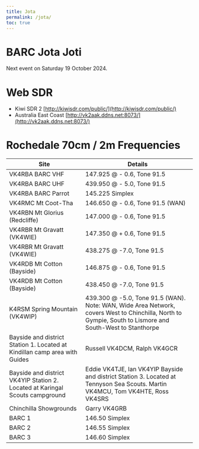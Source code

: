 ```yaml
---
title: Jota
permalink: /jota/
toc: true
---
```


# BARC Jota Joti
Next event on Saturday 19 October 2024.

# Web SDR
* Kiwi SDR 2 [http://kiwisdr.com/public/](http://kiwisdr.com/public/)
* Australia East Coast [http://vk2aak.ddns.net:8073/](http://vk2aak.ddns.net:8073/)


# Rochedale 70cm / 2m Frequencies

| Site | Details |
| --- | --- |
| VK4RBA BARC VHF    | 147.925 @ - 0.6, Tone 91.5 |
| VK4RBA BARC UHF | 439.950 @ - 5.0, Tone 91.5 |
| VK4RBA BARC Parrot | 145.225 Simplex |
| VK4RMC Mt Coot-Tha | 146.650 @ - 0.6, Tone 91.5 (WAN) |
| VK4RBN Mt Glorius (Redcliffe) | 147.000 @ - 0.6, Tone 91.5 | 
| VK4RBR Mt Gravatt (VK4WIE) |    147.350 @ + 0.6, Tone 91.5 |
| VK4RBR Mt Gravatt (VK4WIE) |    438.275 @ -7.0, Tone 91.5 |
| VK4RDB Mt Cotton (Bayside) |   146.875 @ - 0.6, Tone 91.5 |
| VK4RDB Mt Cotton (Bayside) |   438.450 @ -7.0, Tone 91.5 |
| K4RSM Spring Mountain (VK4WIP) | 439.300 @ -5.0, Tone 91.5 (WAN). Note: WAN, Wide Area Network, covers West to Chinchilla, North to Gympie, South to Lismore and South-West to Stanthorpe |
| Bayside and district Station 1. Located at Kindillan camp area with Guides | Russell VK4DCM, Ralph VK4GCR |
| Bayside and district VK4YIP Station 2. Located at Karingal Scouts campground |Eddie VK4TJE, Ian VK4YIP Bayside and district Station 3. Located at Tennyson Sea Scouts. Martin VK4MCU, Tom VK4HTE, Ross VK4SRS |
| Chinchilla Showgrounds | Garry VK4GRB |
| BARC 1 | 146.50 Simplex |
| BARC 2 | 146.55 Simplex |
| BARC 3 | 146.60 Simplex |
